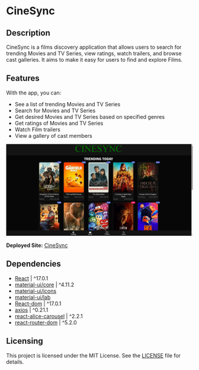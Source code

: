 # CineSync

## Description
CineSync is a films discovery application that allows users to search for trending Movies and TV Series, view ratings, watch trailers, and browse cast galleries. It aims to make it easy for users to find and explore Films.


## Features
With the app, you can:

* See a list of trending Movies and TV Series
* Search for Movies and TV Series
* Get desired Movies and TV Series based on specified genres
* Get ratings of Movies and TV Series
* Watch Film trailers
* View a gallery of cast members

![CineSync Preview](public/preview.png)

**Deployed Site:** [CineSync](https://cine-sync-blush.vercel.app/)


## Dependencies
* [React](https://reactjs.org/)                                         | ^17.0.1
* [material-ui/core](https://mui.com)                                   | ^4.11.2
* [material-ui/icons](https://mui.com)
* [material-ui/lab](https://mui.com)
* [React-dom](https://reactjs.org/)                                     | ^17.0.1
* [axios](https://axios-http.com)                                       | ^0.21.1
* [react-alice-carousel](https://npmjs.com)                             | ^2.2.1
* [react-router-dom](https://npmjs.com)                                 | ^5.2.0


## Licensing
This project is licensed under the MIT License. See the [LICENSE](LICENSE) file for details.
